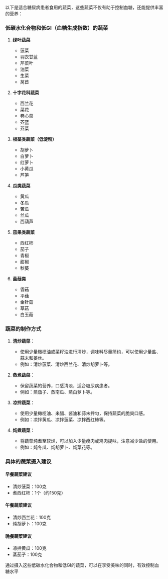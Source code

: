 以下是适合糖尿病患者食用的蔬菜，这些蔬菜不仅有助于控制血糖，还能提供丰富的营养：

### 低碳水化合物和低GI（血糖生成指数）的蔬菜

1. **绿叶蔬菜**
   - 菠菜
   - 羽衣甘蓝
   - 芹菜叶
   - 油菜
   - 生菜
   - 莴苣

2. **十字花科蔬菜**
   - 西兰花
   - 菜花
   - 卷心菜
   - 芥蓝
   - 芥菜

3. **根茎类蔬菜（低淀粉）**
   - 胡萝卜
   - 白萝卜
   - 红萝卜
   - 小黄瓜
   - 芦笋

4. **瓜类蔬菜**
   - 黄瓜
   - 冬瓜
   - 苦瓜
   - 丝瓜
   - 西葫芦

5. **茄果类蔬菜**
   - 西红柿
   - 茄子
   - 青椒
   - 甜椒
   - 秋葵

6. **菌菇类**
   - 香菇
   - 平菇
   - 金针菇
   - 草菇
   - 白玉菇

### 蔬菜的制作方式

1. **清炒蔬菜**：
   - 使用少量橄榄油或菜籽油进行清炒，调味料尽量简约，可以使用少量盐、蒜末和姜丝。
   - 例如：清炒菠菜、清炒西兰花、清炒胡萝卜等。

2. **蒸煮蔬菜**：
   - 保留蔬菜的营养，口感清淡，适合糖尿病患者。
   - 例如：蒸茄子、蒸南瓜、蒸白萝卜等。

3. **凉拌蔬菜**：
   - 使用少量橄榄油、米醋、酱油和蒜末拌匀，保持蔬菜的脆爽口感。
   - 例如：凉拌黄瓜、凉拌菠菜、凉拌西红柿等。

4. **炖煮蔬菜**：
   - 将蔬菜炖煮至软烂，可以加入少量瘦肉或鸡肉提味，注意减少盐的使用。
   - 例如：炖冬瓜、炖胡萝卜、炖菜花等。

### 具体的蔬菜摄入建议

#### 早餐蔬菜建议
- 清炒菠菜：100克
- 煮西红柿：1个（约150克）

#### 午餐蔬菜建议
- 清炒西兰花：100克
- 炖胡萝卜：100克

#### 晚餐蔬菜建议
- 凉拌黄瓜：100克
- 蒸茄子：100克

通过摄入这些低碳水化合物和低GI的蔬菜，可以在享受美味的同时，有效控制血糖水平